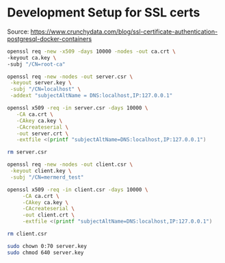 # Development Setup for SSL certs
Source: https://www.crunchydata.com/blog/ssl-certificate-authentication-postgresql-docker-containers

 ```sh
openssl req -new -x509 -days 10000 -nodes -out ca.crt \
-keyout ca.key \
-subj "/CN=root-ca" 

openssl req -new -nodes -out server.csr \
  -keyout server.key \
  -subj "/CN=localhost" \
  -addext "subjectAltName = DNS:localhost,IP:127.0.0.1"

openssl x509 -req -in server.csr -days 10000 \
    -CA ca.crt \
    -CAkey ca.key \
    -CAcreateserial \
    -out server.crt \
    -extfile <(printf "subjectAltName=DNS:localhost,IP:127.0.0.1")

rm server.csr

openssl req -new -nodes -out client.csr \
  -keyout client.key \
  -subj "/CN=mermerd_test"

openssl x509 -req -in client.csr -days 10000 \
      -CA ca.crt \
      -CAkey ca.key \
      -CAcreateserial \
      -out client.crt \
      -extfile <(printf "subjectAltName=DNS:localhost,IP:127.0.0.1")

rm client.csr

sudo chown 0:70 server.key
sudo chmod 640 server.key
```